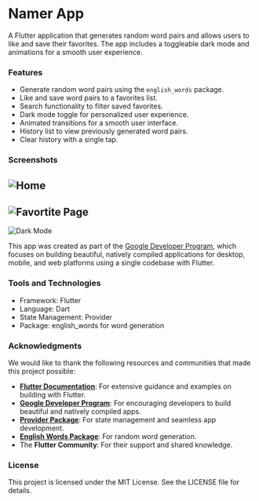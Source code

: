 # Namer App

A Flutter application that generates random word pairs and allows users to like and save their favorites. The app includes a toggleable dark mode and animations for a smooth user experience.

### Features

- Generate random word pairs using the `english_words` package.
- Like and save word pairs to a favorites list.
- Search functionality to filter saved favorites.
- Dark mode toggle for personalized user experience.
- Animated transitions for a smooth user interface.
- History list to view previously generated word pairs.
- Clear history with a single tap.

### Screenshots

![Home](https://imgur.com/1mqfiMX.png)
--
![Favortite Page](https://imgur.com/OxcDlOi.png)
--
![Dark Mode](https://imgur.com/3DJUmP0.png)

This app was created as part of the [Google Developer Program](https://flutter.dev), which focuses on building beautiful, natively compiled applications for desktop, mobile, and web platforms using a single codebase with Flutter.

### Tools and Technologies

- Framework: Flutter
- Language: Dart
- State Management: Provider
- Package: english_words for word generation

### Acknowledgments

We would like to thank the following resources and communities that made this project possible:

- **[Flutter Documentation](https://flutter.dev/docs)**: For extensive guidance and examples on building with Flutter.
- **[Google Developer Program](https://developers.google.com/)**: For encouraging developers to build beautiful and natively compiled apps.
- **[Provider Package](https://pub.dev/packages/provider)**: For state management and seamless app development.
- **[English Words Package](https://pub.dev/packages/english_words)**: For random word generation.
- The **Flutter Community**: For their support and shared knowledge.

### License

This project is licensed under the MIT License. See the LICENSE file for details.



